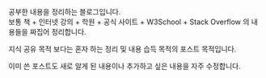 공부한 내용을 정리하는 블로그입니다.  
보통 책 + 인터넷 강의 + 학원 + 공식 사이트 + W3School + Stack Overflow 의 내용들을 짜집어 정리합니다.  
  
지식 공유 목적 보다는 혼자 하는 정리 및 내용 습득 목적의 포스트 목적입니다.  
  
이미 쓴 포스트도 새로 알게 된 내용이나 추가하고 싶은 내용을 자주 수정합니다.
